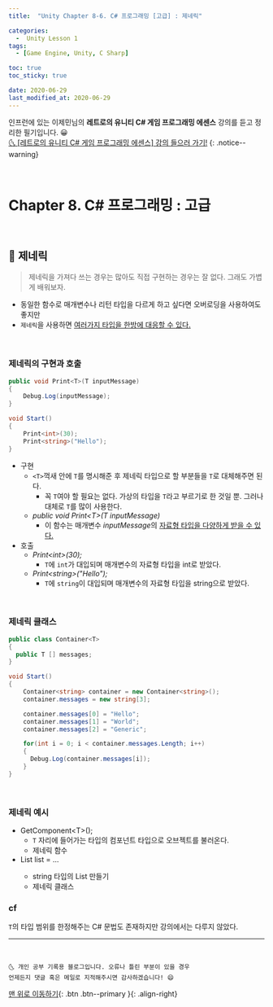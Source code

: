 ```yaml
---
title:  "Unity Chapter 8-6. C# 프로그래밍 [고급] : 제네릭" 

categories:
  -  Unity Lesson 1 
tags:
  - [Game Engine, Unity, C Sharp]

toc: true
toc_sticky: true

date: 2020-06-29
last_modified_at: 2020-06-29
---
```


인프런에 있는 이제민님의 **레트로의 유니티 C# 게임 프로그래밍 에센스** 강의를 듣고 정리한 필기입니다. 😀  
[🌜 [레트로의 유니티 C# 게임 프로그래밍 에센스] 강의 들으러 가기!](https://www.inflearn.com/course/%EC%9C%A0%EB%8B%88%ED%8B%B0-%EA%B2%8C%EC%9E%84-%ED%94%84%EB%A1%9C%EA%B7%B8%EB%9E%98%EB%B0%8D-%EC%97%90%EC%84%BC%EC%8A%A4)
{: .notice--warning}

<br>

# Chapter 8. C# 프로그래밍 : 고급 

<br>

## 🔔 제네릭

> 제네릭을 가져다 쓰는 경우는 많아도 직접 구현하는 경우는 잘 없다. 그래도 가볍게 배워보자.

- 동일한 함수로 매개변수나 리턴 타입을 다르게 하고 싶다면 오버로딩을 사용하여도 좋지만
- `제네릭`을 사용하면 <u>여러가지 타입을 한방에 대응할 수 있다.</u>

<br>

### 제네릭의 구현과 호출

```c#
public void Print<T>(T inputMessage)
{
    Debug.Log(inputMessage);
}

void Start()
{
    Print<int>(30);
    Print<string>("Hello");
}
```

- 구현
  - `<T>`꺽새 안에 `T`를 명시해준 후 제네릭 타입으로 할 부분들을 `T`로 대체해주면 된다.
    - 꼭 `T`여야 할 필요는 없다. 가상의 타입을 `T`라고 부르기로 한 것일 뿐. 그러나 대체로 `T`를 많이 사용한다.
  - *public void Print\<T>(T inputMessage)*
    - 이 함수는 매개변수 *inputMessage*의 <u>자료형 타입을 다양하게 받을 수 있다.</u>
- 호출
  - *Print\<int>(30);*
    - `T`에 `int`가 대입되며 매개변수의 자료형 타입을 int로 받았다.
  - *Print\<string>("Hello");*
    - `T`에 `string`이 대입되며 매개변수의 자료형 타입을 string으로 받았다.

<br>

### 제네릭 클래스

```c#
public class Container<T>
{
  public T [] messages;
}

void Start()
{
    Container<string> container = new Container<string>();
    container.messages = new string[3];

    container.messages[0] = "Hello";
    container.messages[1] = "World";
    container.messages[2] = "Generic";

    for(int i = 0; i < container.messages.Length; i++)
    {
      Debug.Log(container.messages[i]);
    }
}
```

<br>

### 제네릭 예시

- GetComponent\<T>();
  - `T` 자리에 들어가는 타입의 컴포넌트 타입으로 오브젝트를 불러온다.
  - 제네릭 함수
- List<string> list = ...
  - string 타입의 List 만들기
  - 제네릭 클래스

### cf

`T`의 타입 범위를 한정해주는 C# 문법도 존재하지만 강의에서는 다루지 않았다. 

***
<br>

    🌜 개인 공부 기록용 블로그입니다. 오류나 틀린 부분이 있을 경우 
    언제든지 댓글 혹은 메일로 지적해주시면 감사하겠습니다! 😄

[맨 위로 이동하기](#){: .btn .btn--primary }{: .align-right}

<br>